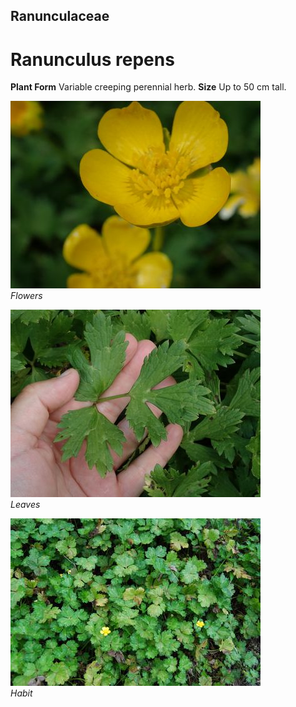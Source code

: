 ## Ranunculaceae
# Ranunculus repens

**Plant Form** Variable creeping perennial herb. **Size** Up to 50 cm tall.


![Flowers](989_PB054688.jpg)  
 *Flowers* 

![Leaves](987_PB054686.jpg)  
 *Leaves* 

![Habit](13612_DSC_0273.jpg)  
 *Habit* 

